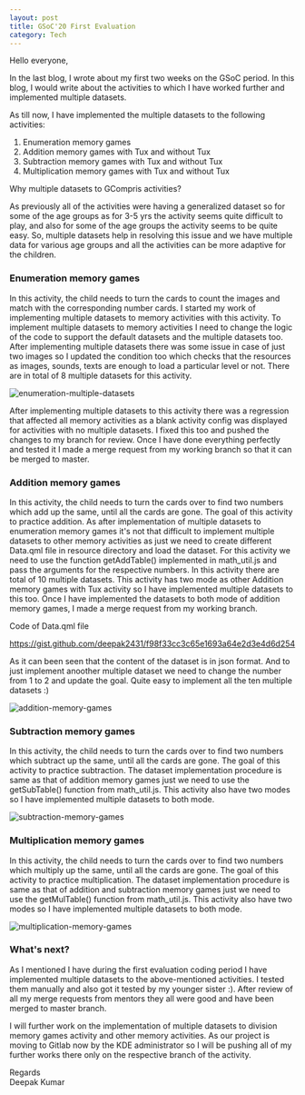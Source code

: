```yaml
---
layout: post
title: GSoC'20 First Evaluation
category: Tech
---
```



Hello everyone,

In the last blog, I wrote about my first two weeks on the GSoC period. In this blog, I would write about the activities to which I have worked further and implemented multiple datasets.

As till now, I have implemented the multiple datasets to the following activities:

1. Enumeration memory games
2. Addition memory games with Tux and without Tux
3. Subtraction memory games with Tux and without Tux
4. Multiplication memory games with Tux and without Tux

Why multiple datasets to GCompris activities?

As previously all of the activities were having a generalized dataset so for some of the age groups as for 3-5 yrs the activity seems quite difficult to play, and also for some of the age groups the activity seems to be quite easy. So, multiple datasets help in resolving this issue and we have multiple data for various age groups and all the activities can be more adaptive for the children.

### Enumeration memory games

In this activity, the child needs to turn the cards to count the images and match with the corresponding number cards. I started my work of implementing multiple datasets to memory activities with this activity. To implement multiple datasets to memory activities I need to change the logic of the code to support the default datasets and the multiple datasets too. After implementing multiple datasets there was some issue in case of just two images so I updated the condition too which checks that the resources as images, sounds, texts are enough to load a particular level or not. There are in total of 8 multiple datasets for this activity.


![enumeration-multiple-datasets](https://user-images.githubusercontent.com/66898390/86505756-55edd880-bde6-11ea-86e4-88a3d73ff9aa.png)

After implementing multiple datasets to this activity there was a regression that affected all memory activities as a blank activity config was displayed for activities with no multiple datasets. I fixed this too and pushed the changes to my branch for review. Once I have done everything perfectly and tested it I made a merge request from my working branch so that it can be merged to master. 

### Addition memory games

In this activity, the child needs to turn the cards over to find two numbers which add up the same, until all the cards are gone. The goal of this activity to practice addition. As after implementation of multiple datasets to enumeration memory games it's not that difficult to implement multiple datasets to other memory activities as just we need to create different Data.qml file in resource directory and load the dataset. For this activity we need to use the function getAddTable() implemented in math_util.js and pass the arguments for the respective numbers. In this activity there are total of 10 multiple datasets. This activity has two mode as other Addition memory games with Tux activity so I have implemented multiple datasets to this too. Once I have implemented the datasets to both mode of addition memory games, I made a merge request from my working branch.

Code of Data.qml file 

https://gist.github.com/deepak2431/f98f33cc3c65e1693a64e2d3e4d6d254

As it can been seen that the content of the dataset is in json format. And to just implement anoother multiple dataset we need to change the number from 1 to 2 and update the goal. Quite easy to implement all the ten multiple datasets :)


![addition-memory-games](https://user-images.githubusercontent.com/66898390/86506233-25f50400-bdeb-11ea-8e8d-6988a4f397da.png)


### Subtraction memory games

In this activity, the child needs to turn the cards over to find two numbers which subtract up the same, until all the cards are gone. The goal of this activity to practice subtraction. The dataset implementation procedure is same as that of addition memory games just we need to use the getSubTable() function from math_util.js. This activity also have two modes so I have implemented multiple datasets to both mode.

![subtraction-memory-games](https://user-images.githubusercontent.com/66898390/86506339-2a6dec80-bdec-11ea-8885-7609f39b8f48.png)

### Multiplication memory games

In this activity, the child needs to turn the cards over to find two numbers which multiply up the same, until all the cards are gone. The goal of this activity to practice multiplication. The dataset implementation procedure is same as that of addition and subtraction memory games just we need to use the getMulTable() function from math_util.js. This activity also have two modes so I have implemented multiple datasets to both mode.

![multiplication-memory-games](https://user-images.githubusercontent.com/66898390/86506381-90f30a80-bdec-11ea-8447-65ef69975833.png)


### What's next?

As I mentioned I have during the first evaluation coding period I have implemented multiple datasets to the above-mentioned activities. I tested them manually and also got it tested by my younger sister :). After review of all my merge requests from mentors they all were good and have been merged to master branch. 

I will further work on the implementation of multiple datasets to division memory games activity and other memory activities. As our project is moving to Gitlab now by the KDE administrator so I will be pushing all of my further works there only on the respective branch of the activity.

Regards<br>
Deepak Kumar



